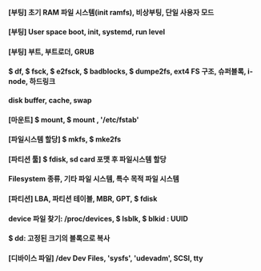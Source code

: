 

#### [부팅] 초기 RAM 파일 시스템(init ramfs), 비상부팅, 단일 사용자 모드



#### [부팅] User space boot, init, systemd, run level



#### [부팅] 부트, 부트로더, GRUB



#### $ df, $ fsck, $ e2fsck, $ badblocks, $ dumpe2fs, ext4 FS 구조, 슈퍼블록, i-node, 하드링크



#### disk buffer, cache, swap



#### [마운트] $ mount, $ mount </dev> <mp>, '/etc/fstab'



#### [파일시스템 할당] $ mkfs, $ mke2fs



#### [파티션 툴] $ fdisk, sd card 포맷 후 파일시스템 할당



#### Filesystem 종류, 기타 파일 시스템, 특수 목적 파일 시스템



#### [파티션] LBA, 파티션 테이블, MBR, GPT, $ fdisk



#### device 파일 찾기: /proc/devices, $ lsblk, $ blkid : UUID



#### $ dd: 고정된 크기의 블록으로 복사



#### [디바이스 파일] /dev Dev Files, 'sysfs', 'udevadm', SCSI, tty